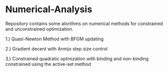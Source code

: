 # Numerical-Analysis
Repository contains some alorithms on numerical methods for constrained and unconstrained optimization. 

1.) Quasi-Newton Method with BFGM updating

2.) Gradient decent with Armijo step size control

3.) Constrained quadratic optmization with binding and non-binding constrained using the active-set method

